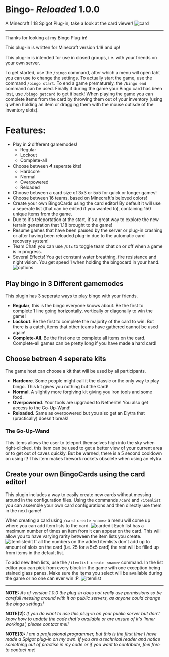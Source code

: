 # **Bingo**- *Reloaded* 1.0.0
A Minecraft 1.18 Spigot Plug-in, take a look at the card viewer!
![card](https://user-images.githubusercontent.com/21062141/155626593-fa054f3c-98c2-4e70-9ef6-404153224155.png)
***
Thanks for looking at my Bingo Plug-in!

This plug-in is written for Minecraft version 1.18 and up!

This plug-in is intended for use in closed groups, i.e. with your friends on your own server. 

To get started, use the `/bingo` command, after which a menu will open taht you can use to change the settings. To actually start the game, use the command `/bingo start`. To end a game prematurely, the `/bingo end` command can be used. Finally if during the game your Bingo card has been lost, use `/bingo getcard` to get it back!
When playing the game you can complete items from the card by throwing them out of your inventory (using q when holding an item or dragging them with the mouse outisde of the inventory slots).

# Features:
- Play in ***3*** different gamemodes!
  - Regular
  - Lockout
  - Complete-all
- Choose between ***4*** seperate kits!
  - Hardcore
  - Normal
  - Overpowered
  - Reloaded
- Choose between a card size of 3x3 or 5x5 for quick or longer games!
- Choose between 16 teams, based on Minecraft's beloved colors!
- Create your own BingoCards using the card editor! By default it will use a seperate list (that can be edited if you wanted to), containing 150 unique items from the game.
- Due to it's teleportation at the start, it's a great way to explore the new terrain generation that 1.18 brought to the game!
- Resume games that have been paused by the server or plug-in crashing or after having been reloaded plug-in due to the automatic card recovery system!
- Team Chat! you can use `/btc` to toggle team chat on or off when a game is in progress.
- Several Effects! You get constant water breathing, fire resistance and night vision. You get speed 1 when holding the bingocard in your hand.
![options](https://user-images.githubusercontent.com/21062141/155626604-a46a900a-156b-4fd5-93ff-19b3197b5bab.png)

## Play bingo in 3 Different gamemodes
This plugin has 3 seperate ways to play bingo with your friends.
- **Regular**, this is the bingo everyone knows about. Be the first to complete 1 line going horizontally, vertically or diagonally to win the game!
- **Lockout**. Be the first to complete the majority of the card to win. But there is a catch, items that other teams have gathered cannot be used again!
- **Complete-All**. Be the first one to complete all items on the card. Complete-all games can be pretty long if you have made a hard card!


## Choose betreen 4 seperate kits
The game host can choose a kit that will be used by all participants.
- **Hardcore**. Some people might call it the classic or the only way to play bingo. This kit gives you nothing but the Card!
- **Normal**. A slightly more forgiving kit giving you iron tools and some food.
- **Overpowered**. Your tools are upgraded to Netherite! You also get access to the Go-Up-Wand!
- **Reloaded**. Same as overpowered but you also get an Elytra that (practically) doesn't break!


### The Go-Up-Wand
This items allows the user to teleport themselves high into the sky when right-clicked. this item can be used to get a better view of your current area or to get out of caves quickly. But be warned, there is a 5 second cooldown on using it! This item makes firework rockets obsolete when using an elytra.


## Create your own BingoCards using the card editor!
This plugin includes a way to easily create new cards without messing around in the configuration files. 
Using the commands `/card` and `/itemlist` you can assemble your own card configurations and then directly use them in the next game!

When creating a card using `/card create <name>` a menu will come up where you can add item lists to the card. 
![cardedit](https://user-images.githubusercontent.com/21062141/155626597-0507e4eb-b342-4c21-8dc6-f9095ca7b13b.png)
Each list has a maximum number of times an item from it can appear on the card. This will allow you to have varying rarity between the item lists you create. 
![itemlistedit](https://user-images.githubusercontent.com/21062141/155626602-b68f68e9-3bcb-4612-9feb-979e5bd3ddba.png)
If all the numbers on the added itemlists don't add up to amount of slots on the card (i.e. 25 for a 5x5 card) the rest will be filled up from items in the default list.

To add new Item lists, use the `/itemlist create <name>` command. In the list editor you can pick from every block in the game with one exception being stained glass panes. Make sure the items you select will be available during the game or no one can ever win :P.
![itemlist](https://user-images.githubusercontent.com/21062141/155626599-ff38778b-f75a-4768-97b9-03dcc904434d.png)

***
**NOTE:** *As of version 1.0.0 the plug-in does not really use permissions so be carefull messing around with it on public servers, as anyone could change the bingo settings!*

**NOTE(2):** *If you do want to use this plug-in on your public server but don't know how to update the code that's available or are unsure of it's 'inner workings', please contact me!!*

**NOTE(3):** *I am a professional programmer, but this is the first time I have made a Spigot plug-in on my own. If you are a technical reader and notice something out of practise in my code or if you want to contribute, feel free to contact me!*

